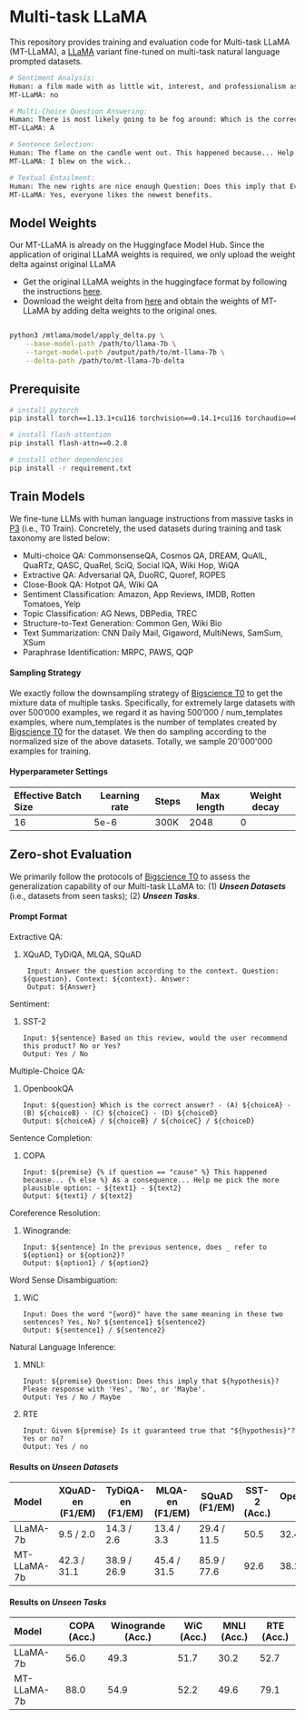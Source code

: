 # Multi-task LLaMA
This repository provides training and evaluation code for Multi-task LLaMA (MT-LLaMA), a [LLaMA](https://github.com/facebookresearch/llama) variant fine-tuned on multi-task natural language prompted datasets.
                                                                                                 
```bash
# Sentiment Analysis:
Human: a film made with as little wit, interest, and professionalism as artistically possible for a slummy hollywood caper flick. Based on this review, would the user recommend this product? No or Yes?
MT-LLaMA: no

# Multi-Choice Question Answering:
Human: There is most likely going to be fog around: Which is the correct answer? - (A) a marsh - (B) a tundra - (C) the plains - (D) a desert
MT-LLaMA: A

# Sentence Selection:
Human: The flame on the candle went out. This happened because... Help me pick the more plausible option: - I blew on the wick.. - I put a match to the wick.
MT-LLaMA: I blew on the wick..

# Textual Entailment:
Human: The new rights are nice enough Question: Does this imply that Everyone really likes the newest benefits ? Please response with 'Yes', 'No', or 'Maybe'.
MT-LLaMA: Yes, everyone likes the newest benefits.
```                                                                                                 
                                                                                                 
## Model Weights
Our MT-LLaMA is already on the Huggingface Model Hub. Since the application of original LLaMA weights is required, we only upload the weight delta against original LLaMA 
* Get the original LLaMA weights in the huggingface format by following the instructions [here](https://huggingface.co/docs/transformers/main/model_doc/llama).
* Download the weight delta from [here]() and obtain the weights of MT-LLaMA by adding delta weights to the original ones.
```bash

python3 /mtlama/model/apply_delta.py \
    --base-model-path /path/to/llama-7b \
    --target-model-path /output/path/to/mt-llama-7b \
    --delta-path /path/to/mt-llama-7b-delta
```
                                        
## Prerequisite
```bash
# install pytorch
pip install torch==1.13.1+cu116 torchvision==0.14.1+cu116 torchaudio==0.13.1 --extra-index-url https://download.pytorch.org/whl/cu116

# install flash-attention
pip install flash-attn==0.2.8

# install other dependencies
pip install -r requirement.txt
```
                                        
## Train Models
We fine-tune LLMs with human language instructions from massive tasks in [P3](https://huggingface.co/datasets/bigscience/P3) (i.e., T0 Train). Concretely, the used datasets during training and task taxonomy are listed below:
* Multi-choice QA: CommonsenseQA, Cosmos QA, DREAM, QuAIL, QuaRTz, QASC, QuaRel, SciQ, Social IQA, Wiki Hop, WiQA  
* Extractive QA: Adversarial QA, DuoRC, Quoref, ROPES  
* Close-Book QA: Hotpot QA, Wiki QA  
* Sentiment Classification: Amazon, App Reviews, IMDB, Rotten Tomatoes, Yelp  
* Topic Classification: AG News, DBPedia, TREC  
* Structure-to-Text Generation: Common Gen, Wiki Bio  
* Text Summarization: CNN Daily Mail, Gigaword, MultiNews, SamSum, XSum  
* Paraphrase Identification: MRPC, PAWS, QQP  

#### Sampling Strategy
We exactly follow the downsampling strategy of [Bigscience T0](https://openreview.net/forum?id=9Vrb9D0WI4) to get the mixture data of multiple tasks. 
Specifically, for extremely large datasets with over 500’000 examples, we regard it as having 500’000 / num_templates examples, where num_templates is the number of templates created by [Bigscience T0](https://openreview.net/forum?id=9Vrb9D0WI4) for the dataset.
We then do sampling according to the normalized size of the above datasets. 
Totally, we sample 20'000'000 examples for training.  


                                                                              
#### Hyperparameter Settings
| Effective Batch Size | Learning rate | Steps | Max length | Weight decay |
| :--- | --- | --- | --- | --- |
| 16 | 5e-6 | 300K | 2048 | 0 |                                                                              
                                                                              
                                          
## Zero-shot Evaluation
We primarily follow the protocols of [Bigscience T0](https://openreview.net/forum?id=9Vrb9D0WI4) to assess the generalization capability of our Multi-task LLaMA to: (1) _**Unseen Datasets**_ (i.e., datasets from seen tasks); (2) _**Unseen Tasks**_.
                                                     
#### Prompt Format                                                     
Extractive QA:

1. XQuAD, TyDiQA, MLQA, SQuAD
   ```angular2html
    Input: Answer the question according to the context. Question: ${question}. Context: ${context}. Answer:
    Output: ${Answer}
   ```

Sentiment:

1. SST-2
   ```angular2html
   Input: ${sentence} Based on this review, would the user recommend this product? No or Yes?
   Output: Yes / No
   ```
Multiple-Choice QA:

1. OpenbookQA
   ```angular2html
   Input: ${question} Which is the correct answer? - (A) ${choiceA} - (B) ${choiceB} - (C) ${choiceC} - (D) ${choiceD}
   Output: ${choiceA} / ${choiceB} / ${choiceC} / ${choiceD}
   ```
Sentence Completion:

1. COPA
   ```angular2html
   Input: ${premise} {% if question == "cause" %} This happened because... {% else %} As a consequence... Help me pick the more plausible option: - ${text1} - ${text2}
   Output: ${text1} / ${text2}
   ```
Coreference Resolution:
1. Winogrande:
   ```angular2html    
   Input: ${sentence} In the previous sentence, does _ refer to ${option1} or ${option2}?
   Output: ${option1} / ${option2}
   ```
Word Sense Disambiguation:
1. WiC
   ```angular2html
   Input: Does the word "{word}" have the same meaning in these two sentences? Yes, No? ${sentence1} ${sentence2}
   Output: ${sentence1} / ${sentence2}
   ```
Natural Language Inference:

1. MNLI:
   ```angular2html
   Input: ${premise} Question: Does this imply that ${hypothesis}? Please response with 'Yes', 'No', or 'Maybe'.
   Output: Yes / No / Maybe
   ```
2. RTE
   ```angular2html  
   Input: Given ${premise} Is it guaranteed true that "${hypothesis}"? Yes or no?
   Output: Yes / no
   ```
#### Results on _Unseen Datasets_

| Model       | XQuAD-en (F1/EM) | TyDiQA-en (F1/EM) | MLQA-en (F1/EM) | SQuAD (F1/EM) | SST-2 (Acc.) | OpenbookQA (Acc.) |
|:------------|------------------|-------------------|-----------------|---------------|--------------|-------------------|
| LLaMA-7b    | 9.5 / 2.0        | 14.3 / 2.6        | 13.4 / 3.3      | 29.4 / 11.5   | 50.5         | 32.4              |
| MT-LLaMA-7b | 42.3 / 31.1      | 38.9 / 26.9       | 45.4 / 31.5     | 85.9 / 77.6   | 92.6         | 38.2              |
#### Results on _Unseen Tasks_                                                     
| Model       | COPA (Acc.) | Winogrande (Acc.)  | WiC (Acc.) | MNLI (Acc.) | RTE (Acc.) |
|:------------|-------------|--------------------|------------|-------------|------------|
| LLaMA-7b    | 56.0        | 49.3               | 51.7       | 30.2        | 52.7       |
| MT-LLaMA-7b | 88.0        | 54.9               | 52.2       | 49.6        | 79.1       |
